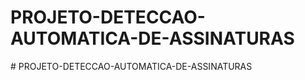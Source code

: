 # PROJETO-DETECCAO-AUTOMATICA-DE-ASSINATURAS
#   P R O J E T O - D E T E C C A O - A U T O M A T I C A - D E - A S S I N A T U R A S  
 